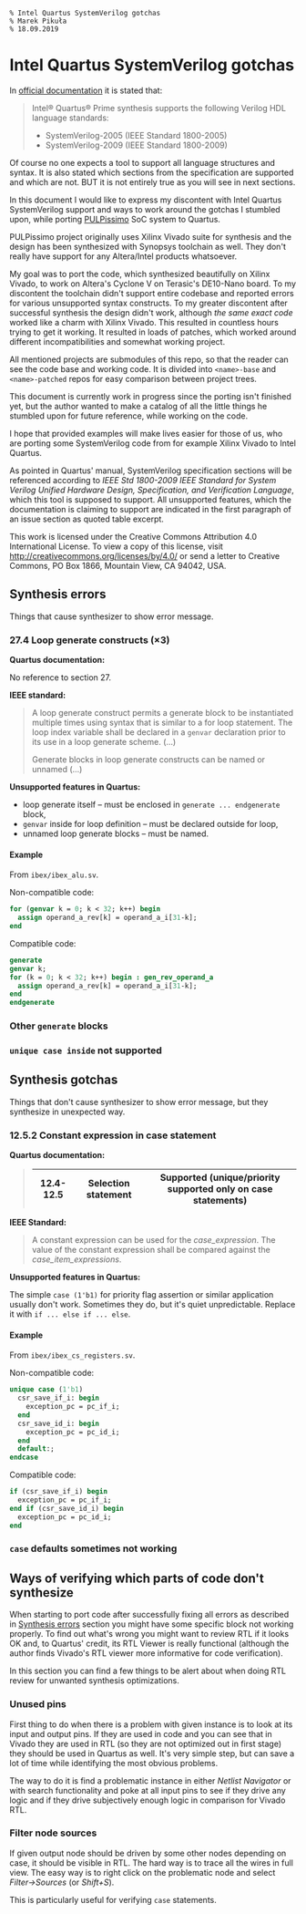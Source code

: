 	% Intel Quartus SystemVerilog gotchas
	% Marek Pikuła
	% 18.09.2019

# Intel Quartus SystemVerilog gotchas

In [official documentation](https://www.intel.com/content/www/us/en/programmable/quartushelp/18.1/index.htm#hdl/vlog/vlog_list_sys_vlog.htm) it is stated that:

> Intel® Quartus® Prime synthesis supports the following Verilog HDL language standards:
> 
> - SystemVerilog-2005 (IEEE Standard 1800-2005)
> - SystemVerilog-2009 (IEEE Standard 1800-2009)

Of course no one expects a tool to support all language structures and syntax. It is also stated which sections from the specification are supported and which are not. BUT it is not entirely true as you will see in next sections.

In this document I would like to express my discontent with Intel Quartus SystemVerilog support and ways to work around the gotchas I stumbled upon, while porting [PULPissimo](https://github.com/pulp-platform/pulpissimo/) SoC system to Quartus.

PULPissimo project originally uses Xilinx Vivado suite for synthesis and the design has been synthesized with Synopsys toolchain as well. They don't really have support for any Altera/Intel products whatsoever.

My goal was to port the code, which synthesized beautifully on Xilinx Vivado, to work on Altera's Cyclone V on Terasic's DE10-Nano board. To my discontent the toolchain didn't support entire codebase and reported errors for various unsupported syntax constructs. To my greater discontent after successful synthesis the design didn't work, although *the same exact code* worked like a charm with Xilinx Vivado. This resulted in countless hours trying to get it working. It resulted in loads of patches, which worked around different incompatibilities and somewhat working project.

All mentioned projects are submodules of this repo, so that the reader can see the code base and working code. It is divided into `<name>-base` and `<name>-patched` repos for easy comparison between project trees.

This document is currently work in progress since the porting isn't finished yet, but the author wanted to make a catalog of all the little things he stumbled upon for future reference, while working on the code.

I hope that provided examples will make lives easier for those of us, who are porting some SystemVerilog code from for example Xilinx Vivado to Intel Quartus.

As pointed in Quartus' manual, SystemVerilog specification sections will be referenced according to *IEEE Std 1800-2009 IEEE Standard for System Verilog Unified Hardware Design, Specification, and Verification Language*, which this tool is supposed to support. All unsupported features, which the documentation is claiming to support are indicated in the first paragraph of an issue section as quoted table excerpt.

This work is licensed under the Creative Commons Attribution 4.0 International License. To view a copy of this license, visit <http://creativecommons.org/licenses/by/4.0/> or send a letter to Creative Commons, PO Box 1866, Mountain View, CA 94042, USA.

## Synthesis errors

Things that cause synthesizer to show error message.

### 27.4 Loop generate constructs (×3)

**Quartus documentation:**

No reference to section 27.

**IEEE standard:**

> A loop generate construct permits a generate block to be instantiated multiple times using syntax that is similar to a for loop statement. The loop index variable shall be declared in a `genvar` declaration prior to its use in a loop generate scheme. (…)
>
> Generate blocks in loop generate constructs can be named or unnamed (…)

**Unsupported features in Quartus:**

- loop generate itself – must be enclosed in `generate ... endgenerate` block,
- `genvar` inside for loop definition – must be declared outside for loop,
- unnamed loop generate blocks – must be named.

#### Example

From `ibex/ibex_alu.sv`.

Non-compatible code:
```SystemVerilog
for (genvar k = 0; k < 32; k++) begin
  assign operand_a_rev[k] = operand_a_i[31-k];
end
```

Compatible code:
```SystemVerilog
generate
genvar k;
for (k = 0; k < 32; k++) begin : gen_rev_operand_a
  assign operand_a_rev[k] = operand_a_i[31-k];
end
endgenerate
```

### Other `generate` blocks

### `unique case inside` not supported

## Synthesis gotchas

Things that don't cause synthesizer to show error message, but they synthesize in unexpected way.

### 12.5.2 Constant expression in case statement

**Quartus documentation:**

> | 12.4-12.5 | Selection statement | Supported (unique/priority supported only on case statements)
> |-|--|-----|

**IEEE Standard:**

> A constant expression can be used for the *case_expression*. The value of the constant expression shall be compared against the *case_item_expressions*.

**Unsupported features in Quartus:**

The simple `case (1'b1)` for priority flag assertion or similar application usually don't work. Sometimes they do, but it's quiet unpredictable. Replace it with `if ... else if ... else`.

#### Example

From `ibex/ibex_cs_registers.sv`.

Non-compatible code:
```SystemVerilog
unique case (1'b1)
  csr_save_if_i: begin
    exception_pc = pc_if_i;
  end
  csr_save_id_i: begin
    exception_pc = pc_id_i;
  end
  default:;
endcase
```

Compatible code:
```SystemVerilog
if (csr_save_if_i) begin
  exception_pc = pc_if_i;
end if (csr_save_id_i) begin
  exception_pc = pc_id_i;
end
```

### `case` defaults sometimes not working

## Ways of verifying which parts of code don't synthesize

When starting to port code after successfully fixing all errors as described in [Synthesis errors](#synthesis-errors) section you might have some specific block not working properly. To find out what's wrong you might want to review RTL if it looks OK and, to Quartus' credit, its RTL Viewer is really functional (although the author finds Vivado's RTL viewer more informative for code verification).

In this section you can find a few things to be alert about when doing RTL review for unwanted synthesis optimizations.

### Unused pins

First thing to do when there is a problem with given instance is to look at its input and output pins. If they are used in code and you can see that in Vivado they are used in RTL (so they are not optimized out in first stage) they should be used in Quartus as well. It's very simple step, but can save a lot of time while identifying the most obvious problems.

The way to do it is find a problematic instance in either *Netlist Navigator* or with search functionality and poke at all input pins to see if they drive any logic and if they drive subjectively enough logic in comparison for Vivado RTL.

### Filter node sources

If given output node should be driven by some other nodes depending on case, it should be visible in RTL. The hard way is to trace all the wires in full view. The easy way is to right click on the problematic node and select *Filter→Sources* (or *Shift+S*).

This is particularly useful for verifying `case` statements.
